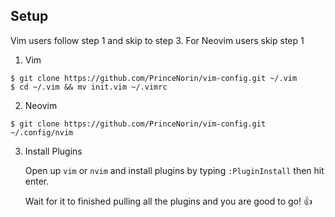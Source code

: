 ## Setup
Vim users follow step 1 and skip to step 3. For Neovim users skip step 1

1. Vim
```
$ git clone https://github.com/PrinceNorin/vim-config.git ~/.vim
$ cd ~/.vim && mv init.vim ~/.vimrc
```

2. Neovim
```
$ git clone https://github.com/PrinceNorin/vim-config.git ~/.config/nvim
```

3. Install Plugins

    Open up `vim` or `nvim` and install plugins by typing `:PluginInstall` then hit enter.
    
    Wait for it to finished pulling all the plugins and you are good to go! :+1:
